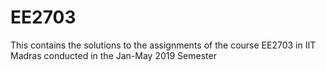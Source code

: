 # EE2703
This contains the solutions to the assignments of the course EE2703 in IIT Madras conducted in the Jan-May 2019 Semester
